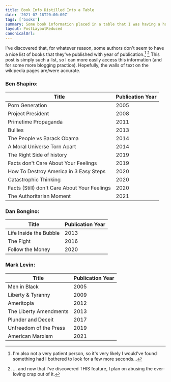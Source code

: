 ```yaml
---
title: Book Info Distilled Into a Table
date: '2021-07-18T20:00:00Z'
tags: ['books']
summary: Some book information placed in a table that I was having a hard time finding at one point
layout: PostLayoutReduced
canonicalUrl:
---
```


I've discovered that, for whatever reason, some authors don't seem to have a nice list of books that they've published
with year of publication.[^1] [^2] This post is simply such a list, so I can more easily access this information (and for
some more blogging practice). Hopefully, the walls of text on the wikipedia pages are/were accurate.

[^1]:
    I'm also not a very patient person, so it's very likely I would've found something had I bothered to look for a
    few more seconds...

### Ben Shapiro:

| Title                                        | Publication Year |
| -------------------------------------------- | ---------------- |
| Porn Generation                              | 2005             |
| Project President                            | 2008             |
| Primetime Propaganda                         | 2011             |
| Bullies                                      | 2013             |
| The People vs Barack Obama                   | 2014             |
| A Moral Universe Torn Apart                  | 2014             |
| The Right Side of history                    | 2019             |
| Facts don't Care About Your Feelings         | 2019             |
| How To Destroy America in 3 Easy Steps       | 2020             |
| Catastrophic Thinking                        | 2020             |
| Facts (Still) don't Care About Your Feelings | 2020             |
| The Authoritarian Moment                     | 2021             |

### Dan Bongino:

| Title                  | Publication Year |
| ---------------------- | ---------------- |
| Life Inside the Bubble | 2013             |
| The Fight              | 2016             |
| Follow the Money       | 2020             |

### Mark Levin:

| Title                  | Publication Year |
| ---------------------- | ---------------- |
| Men in Black           | 2005             |
| Liberty & Tyranny      | 2009             |
| Ameritopia             | 2012             |
| The Liberty Amendments | 2013             |
| Plunder and Deceit     | 2017             |
| Unfreedom of the Press | 2019             |
| American Marxism       | 2021             |

[^2]: ... and now that I've discovered THIS feature, I plan on abusing the ever-loving crap out of it.
